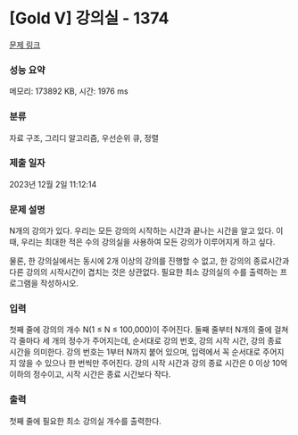 # [Gold V] 강의실 - 1374 

[문제 링크](https://www.acmicpc.net/problem/1374) 

### 성능 요약

메모리: 173892 KB, 시간: 1976 ms

### 분류

자료 구조, 그리디 알고리즘, 우선순위 큐, 정렬

### 제출 일자

2023년 12월 2일 11:12:14

### 문제 설명

<p>N개의 강의가 있다. 우리는 모든 강의의 시작하는 시간과 끝나는 시간을 알고 있다. 이때, 우리는 최대한 적은 수의 강의실을 사용하여 모든 강의가 이루어지게 하고 싶다.</p>

<p>물론, 한 강의실에서는 동시에 2개 이상의 강의를 진행할 수 없고, 한 강의의 종료시간과 다른 강의의 시작시간이 겹치는 것은 상관없다. 필요한 최소 강의실의 수를 출력하는 프로그램을 작성하시오.</p>

### 입력 

 <p>첫째 줄에 강의의 개수 N(1 ≤ N ≤ 100,000)이 주어진다. 둘째 줄부터 N개의 줄에 걸쳐 각 줄마다 세 개의 정수가 주어지는데, 순서대로 강의 번호, 강의 시작 시간, 강의 종료 시간을 의미한다. 강의 번호는 1부터 N까지 붙어 있으며, 입력에서 꼭 순서대로 주어지지 않을 수 있으나 한 번씩만 주어진다. 강의 시작 시간과 강의 종료 시간은 0 이상 10억 이하의 정수이고, 시작 시간은 종료 시간보다 작다.</p>

### 출력 

 <p>첫째 줄에 필요한 최소 강의실 개수를 출력한다.</p>

